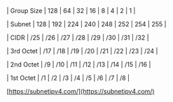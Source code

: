 | Group Size | 128 | 64 | 32 | 16 | 8 | 4 | 2 | 1 |

| Subnet | 128 | 192 | 224 | 240 | 248 | 252 | 254 | 255 |

| CIDR | /25 | /26 | /27 | /28 | /29 | /30 | /31 | /32 |

| 3rd Octet | /17 | /18 | /19 | /20 | /21 | /22 | /23 | /24 |

| 2nd Octet | /9 | /10 | /11 | /12 | /13 | /14 | /15 | /16 |

| 1st Octet | /1 | /2 | /3 | /4 | /5 | /6 | /7 | /8 |



[https://subnetipv4.com/](https://subnetipv4.com/)

